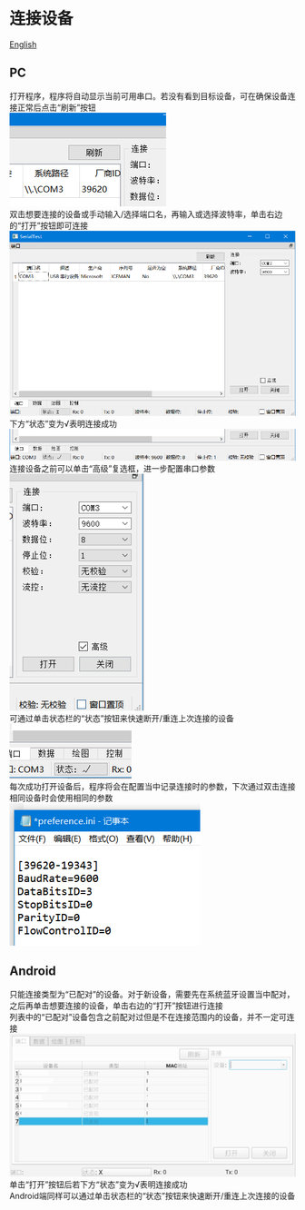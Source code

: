 # 连接设备

[English](connect.md)  

## PC
打开程序，程序将自动显示当前可用串口。若没有看到目标设备，可在确保设备连接正常后点击“刷新”按钮  
![1](1_zh_CN.png)  
双击想要连接的设备或手动输入/选择端口名，再输入或选择波特率，单击右边的“打开”按钮即可连接  
![2](2_zh_CN.png)  
下方“状态”变为√表明连接成功  
![3](3_zh_CN.png)  
连接设备之前可以单击“高级”复选框，进一步配置串口参数  
![4](4_zh_CN.png)  
可通过单击状态栏的“状态”按钮来快速断开/重连上次连接的设备  
![5](5_zh_CN.png)  
每次成功打开设备后，程序将会在配置当中记录连接时的参数，下次通过双击连接相同设备时会使用相同的参数  
![6](6_zh_CN.png)  

## Android
只能连接类型为“已配对”的设备。对于新设备，需要先在系统蓝牙设置当中配对，之后再单击想要连接的设备，单击右边的“打开”按钮进行连接  
列表中的“已配对”设备包含之前配对过但是不在连接范围内的设备，并不一定可连接  
![7](7_zh_CN.jpg)  
单击“打开”按钮后若下方“状态”变为√表明连接成功  
Android端同样可以通过单击状态栏的“状态”按钮来快速断开/重连上次连接的设备  
